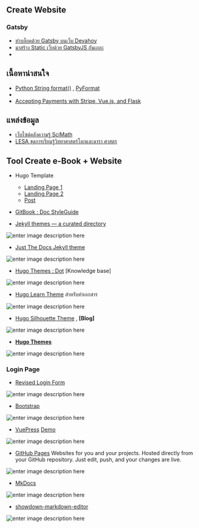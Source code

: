 
## Create Website

### Gatsby
- [ทำบล็อคด้วย Gatsby บนเว็บ Devahoy](https://devahoy.com/blog/2019/07/how-devahoy-create-blog-with-gatsby/)
- [มาสร้าง Static เว็บด้วย GatsbyJS กันเถอะ](https://medium.com/@phayao/%E0%B8%A1%E0%B8%B2%E0%B8%AA%E0%B8%A3%E0%B9%89%E0%B8%B2%E0%B8%87-static-%E0%B9%80%E0%B8%A7%E0%B9%87%E0%B8%9A%E0%B8%94%E0%B9%89%E0%B8%A7%E0%B8%A2-gatsbyjs-%E0%B8%81%E0%B8%B1%E0%B8%99%E0%B9%80%E0%B8%96%E0%B8%AD%E0%B8%B0-a6ba65968d03)
- 





## เนื้อหาน่าสนใจ


- [Python String format()](https://www.programiz.com/python-programming/methods/string/format) , [PyFormat](https://pyformat.info/)
- 
- [Accepting Payments with Stripe, Vue.js, and Flask](https://testdriven.io/blog/accepting-payments-with-stripe-vuejs-and-flask/)

## แหล่งข้อมูล

- [เว็บไซต์คลังความรู้ SciMath](http://uatscimath.ipst.ac.th)
- [LESA  ชุดการเรียนรู้วิทยาศาสตร์โลกและดารา
ศาสตร ](http://portal.edu.chula.ac.th/lesa_cd/assets/document/LESA212/index1.html)


## Tool Create e-Book + Website

- Hugo Template
	- [Landing Page 1](https://themes.gohugo.io/theme/meghna-hugo/#services)
	- [Landing Page 2](https://themes.gohugo.io//theme/airspace-hugo/)
	- [Post](https://themes.gohugo.io//theme/hugo-refresh)


- [GitBook : Doc StyleGuide](http://styleguide.gitbook.com)
- [Jekyll themes — a curated directory](https://jekyllthemes.io/theme/documentation)

![enter image description here](https://d1qmdf3vop2l07.cloudfront.net/enigmatic-tuba.cloudvent.net/compressed/_min_/8447064ee8ae766f6aae6063cb3b6d9b.webp)

- [Just The Docs Jekyll theme](https://jekyllthemes.io/theme/just-the-docs)

![enter image description here](https://d1qmdf3vop2l07.cloudfront.net/enigmatic-tuba.cloudvent.net/compressed/_min_/e602c2712738f8c03362846ee40d824b.webp)

- [Hugo Themes : Dot](https://themes.gohugo.io/dot-hugo-documentation-theme/#demo) [Knowledge base]

![enter image description here](https://d33wubrfki0l68.cloudfront.net/c71982eb97b78604d7d15aa08867e3487bcd547c/709c4/dot-hugo-documentation-theme/screenshot-dot-hugo-documentation-theme_hud0d2b9324f6d220f49c567f7019c2d97_530380_750x500_fill_catmullrom_top_2.png)


- [Hugo Learn Theme](https://themes.gohugo.io/hugo-theme-learn/) สำหรับทำเอกสาร

![enter image description here](https://d33wubrfki0l68.cloudfront.net/c588abe3dad8ada4945357cad35f455ff3c99e26/8259c/hugo-theme-learn/screenshot-hugo-theme-learn_hufe2da8fc83ad30ec674fecf911d5e6d9_284162_750x500_fill_catmullrom_top_2.png)

- [Hugo Silhouette Theme](https://themes.gohugo.io/silhouette-hugo/) , **[Blog]**

![enter image description here](https://d33wubrfki0l68.cloudfront.net/d457e9293737c21cc9561b23fb02b54b4419139c/5a289/silhouette-hugo/screenshot-silhouette-hugo_hu0447c9c0213fe82a175ea3eaa6458448_250367_750x500_fill_catmullrom_top_2.png)

- [**Hugo Themes**](https://themes.gohugo.io/)

![enter image description here](https://raw.githubusercontent.com/syui/hugo-theme-air/master/images/screen.gif)

### Login Page

- [Revised Login Form](https://codepen.io/daljeet/full/bFpgB/)

![enter image description here](https://cssauthor.com/wp-content/uploads/2017/03/Revised-Login-Form.jpg)

- [Bootstrap](https://getbootstrap.com/docs/4.3/getting-started/introduction/)

![enter image description here](https://getbootstrap.com/docs/4.3/assets/img/examples/floating-labels.png)

- [VuePress](https://v1.vuepress.vuejs.org/guide/#how-it-works) 
[Demo](https://pages.gitlab.io/vuepress/)

![enter image description here](https://vuepress.vuejs.org/hero.png)

- [GitHub Pages](https://pages.github.com/)
Websites for you and your projects.
Hosted directly from your GitHub repository. Just edit, push, and your changes are live.

![enter image description here](https://pages.github.com/images/slideshow/microsoft.png)

- [MkDocs](https://github.com/mkdocs/mkdocs)

![enter image description here](https://camo.githubusercontent.com/8a1ba8773bd587ba988b42f1098cca1296ca2191/68747470733a2f2f737175696466756e6b2e6769746875622e696f2f6d6b646f63732d6d6174657269616c2f6173736574732f696d616765732f6d6174657269616c2e706e67)

- [showdown-markdown-editor](https://github.com/jhuix/showdown-markdown-editor)

![enter image description here](https://raw.githubusercontent.com/jhuix/showdown-markdown-editor/master/docs/screenshot/preview-intro.png)
<!--stackedit_data:
eyJoaXN0b3J5IjpbLTk1NDEwMjk2MCwtMTE1NTA5MzM0LC0xMz
QwMTg1NzIwLC01MjA0NTk0MDIsLTUxMTA0NDEyMSwtMjMwMjkw
Nzc3LC0xMTI2NDYzNDQ5LDEwMjc1NjI5MDIsMjE0MzQzNjkzLD
ExMDMwNjI0MSwtNjg4NTcwMzMxLDE4NDg4OTU4NDEsMTA3NDY4
NjUyNCw2MTY4ODM5MDIsOTk0NzA3MzgyLC0xNjYzNDk2MTUzLD
I3MDA2NjU0LDE2MTkwMTk4NTEsNzE3NzIzODcxLC04MTAwMDMw
NjBdfQ==
-->